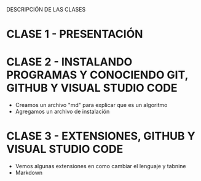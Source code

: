 DESCRIPCIÓN DE LAS CLASES

# CLASE 1 - PRESENTACIÓN

# CLASE 2 - INSTALANDO PROGRAMAS Y CONOCIENDO GIT, GITHUB Y VISUAL STUDIO CODE

- Creamos un archivo "md" para explicar que es un algoritmo
- Agregamos un archivo de instalación
  
# CLASE 3 - EXTENSIONES, GITHUB Y VISUAL STUDIO CODE

- Vemos algunas extensiones en como cambiar el lenguaje y tabnine
- Markdown
